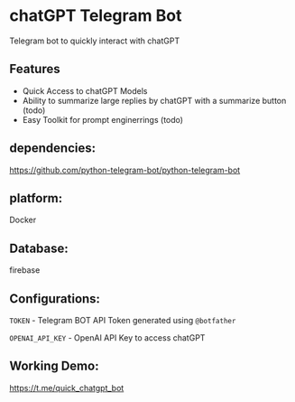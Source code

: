 # chatGPT Telegram Bot

Telegram bot to quickly interact with chatGPT

## Features
- Quick Access to chatGPT Models
- Ability to summarize large replies by chatGPT with a summarize button (todo)
- Easy Toolkit for prompt enginerrings (todo)



## dependencies:
https://github.com/python-telegram-bot/python-telegram-bot



## platform:
Docker



## Database:
firebase



## Configurations:

`TOKEN` - Telegram BOT API Token generated using `@botfather`

`OPENAI_API_KEY` - OpenAI API Key to access chatGPT

## Working Demo:
https://t.me/quick_chatgpt_bot

